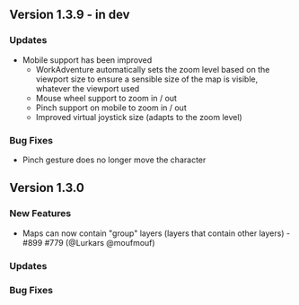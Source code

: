 ## Version 1.3.9 - in dev

### Updates

- Mobile support has been improved
    - WorkAdventure automatically sets the zoom level based on the viewport size to ensure a sensible size of the map is visible, whatever the viewport used
    - Mouse wheel support to zoom in / out
    - Pinch support on mobile to zoom in / out
    - Improved virtual joystick size (adapts to the zoom level)

### Bug Fixes

- Pinch gesture does no longer move the character

## Version 1.3.0

### New Features

* Maps can now contain "group" layers (layers that contain other layers) - #899 #779 (@Lurkars @moufmouf)

### Updates


### Bug Fixes
